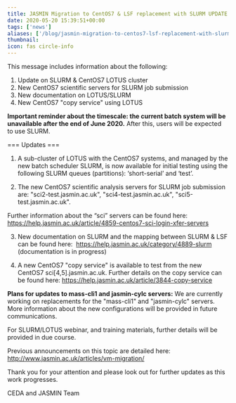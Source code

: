```yaml
---
title: JASMIN Migration to CentOS7 & LSF replacement with SLURM UPDATE 7
date: 2020-05-20 15:39:51+00:00
tags: ['news']
aliases: ['/blog/jasmin-migration-to-centos7-lsf-replacement-with-slurm-update-7']
thumbnail: 
icon: fas circle-info
---
```


This message includes information about the following:


1. Update on SLURM & CentOS7 LOTUS cluster
2. New CentOS7 scientific servers for SLURM job submission
3. New documentation on LOTUS/SLURM
4. New CentOS7 "copy service" using LOTUS


**Important reminder about the timescale: the current batch system will be unavailable after the end of June 2020.** After this, users will be expected to use SLURM.


=== Updates ===


1. A sub-cluster of LOTUS with the CentOS7 systems, and managed by the new batch scheduler SLURM, is now available for initial testing using the following SLURM queues (partitions): ‘short-serial’ and ‘test’.


2. The new CentOS7 scientific analysis servers for SLURM job submission are: "sci2-test.jasmin.ac.uk", "sci4-test.jasmin.ac.uk", "sci5-test.jasmin.ac.uk".


Further information about the “sci” servers can be found here: <https://help.jasmin.ac.uk/article/4859-centos7-sci-login-xfer-servers> 


3. New documentation on SLURM and the mapping between SLURM & LSF can be found here:  <https://help.jasmin.ac.uk/category/4889-slurm>  (documentation is in progress)


4. A new CentOS7 "copy service" is available to test from the new CentOS7 sci[4,5].jasmin.ac.uk. Further details on the copy service can be found here: <https://help.jasmin.ac.uk/article/3844-copy-service> 


**Plans for updates to mass-cli1 and jasmin-cylc servers:** We are currently working on replacements for the "mass-cli1" and "jasmin-cylc" servers. More information about the new configurations will be provided in future communications. 


For SLURM/LOTUS webinar, and training materials, further details will be provided in due course.


Previous announcements on this topic are detailed here: <http://www.jasmin.ac.uk/articles/vm-migration/> 


Thank you for your attention and please look out for further updates as this work progresses.



CEDA and JASMIN Team


